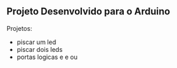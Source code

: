 ## Projeto Desenvolvido para o Arduino

Projetos:

* piscar um led
* piscar dois leds
* portas logicas e e ou
